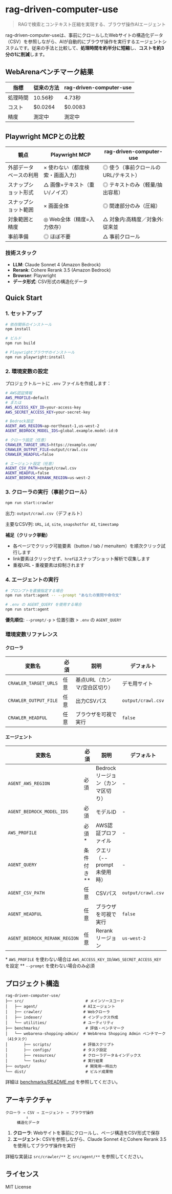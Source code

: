 # rag-driven-computer-use

> RAGで検索とコンテキスト圧縮を実現する、ブラウザ操作AIエージェント

rag-driven-computer-useは、事前にクロールしたWebサイトの構造化データ（CSV）を参照しながら、AIが自動的にブラウザ操作を実行するエージェントシステムです。従来の手法と比較して、**処理時間を約半分に短縮**し、**コストを約3分の1に削減**します。

## WebArenaベンチマーク結果

| 指標 | 従来の方法 | rag-driven-computer-use |
| --- | --- | --- |
| 処理時間 | 10.56秒 | 4.73秒 |
| コスト | $0.0264 | $0.0083 |
| 精度 | 測定中 | 測定中 |

## Playwright MCPとの比較

| 観点 | Playwright MCP | rag-driven-computer-use |
| --- | --- | --- |
| 外部データベースの利用 | × 使わない（都度検索・画面入力） | ◎ 使う（事前クロールのURL/テキスト） |
| スナップショット形式 | △ 画像+テキスト（重い/ノイズ） | ◎ テキストのみ（軽量/抽出容易） |
| スナップショット範囲 | × 画面全体 | ◎ 関連部分のみ（圧縮） |
| 対象範囲と精度 | ◎ Web全体（精度=入力依存） | △ 対象内:高精度／対象外:従来並 |
| 事前準備 | ◎ ほぼ不要 | △ 事前クロール |

### 技術スタック

- **LLM**: Claude Sonnet 4 (Amazon Bedrock)
- **Rerank**: Cohere Rerank 3.5 (Amazon Bedrock)
- **Browser**: Playwright
- **データ形式**: CSV形式の構造化データ

## Quick Start

### 1. セットアップ

```bash
# 依存関係のインストール
npm install

# ビルド
npm run build

# Playwrightブラウザのインストール
npm run playwright:install
```

### 2. 環境変数の設定

プロジェクトルートに `.env` ファイルを作成します：

```bash
# AWS認証情報
AWS_PROFILE=default
# または
AWS_ACCESS_KEY_ID=your-access-key
AWS_SECRET_ACCESS_KEY=your-secret-key

# Bedrock設定
AGENT_AWS_REGION=ap-northeast-1,us-west-2
AGENT_BEDROCK_MODEL_IDS=global.example.model-id:0

# クローラ設定（任意）
CRAWLER_TARGET_URLS=https://example.com/
CRAWLER_OUTPUT_FILE=output/crawl.csv
CRAWLER_HEADFUL=false

# エージェント設定（任意）
AGENT_CSV_PATH=output/crawl.csv
AGENT_HEADFUL=false
AGENT_BEDROCK_RERANK_REGION=us-west-2
```

### 3. クローラの実行（事前クロール）

```bash
npm run start:crawler
```

出力: `output/crawl.csv`（デフォルト）

主要なCSV列: `URL`, `id`, `site`, `snapshotfor AI`, `timestamp`

**補足（クリック挙動）**
- 各ページでクリック可能要素（button / tab / menuitem）を順次クリック試行します
- link要素はクリックせず、`href`はスナップショット解析で収集します
- 重複URL・重複要素は抑制されます

### 4. エージェントの実行

```bash
# プロンプトを直接指定する場合
npm run start:agent -- --prompt "あなたの質問や命令文"

# .env の AGENT_QUERY を使用する場合
npm run start:agent
```

**優先順位**: `--prompt/-p` > 位置引数 > `.env` の `AGENT_QUERY`

### 環境変数リファレンス

#### クローラ

| 変数名 | 必須 | 説明 | デフォルト |
| --- | --- | --- | --- |
| `CRAWLER_TARGET_URLS` | 任意 | 基点URL（カンマ/空白区切り） | デモ用サイト |
| `CRAWLER_OUTPUT_FILE` | 任意 | 出力CSVパス | `output/crawl.csv` |
| `CRAWLER_HEADFUL` | 任意 | ブラウザを可視で実行 | `false` |

#### エージェント

| 変数名 | 必須 | 説明 | デフォルト |
| --- | --- | --- | --- |
| `AGENT_AWS_REGION` | 必須 | Bedrockリージョン（カンマ区切り） | - |
| `AGENT_BEDROCK_MODEL_IDS` | 必須 | モデルID | - |
| `AWS_PROFILE` | 必須* | AWS認証プロファイル | - |
| `AGENT_QUERY` | 条件付き** | クエリ（--prompt未使用時） | - |
| `AGENT_CSV_PATH` | 任意 | CSVパス | `output/crawl.csv` |
| `AGENT_HEADFUL` | 任意 | ブラウザを可視で実行 | `false` |
| `AGENT_BEDROCK_RERANK_REGION` | 任意 | Rerankリージョン | `us-west-2` |

\* `AWS_PROFILE` を使わない場合は `AWS_ACCESS_KEY_ID`/`AWS_SECRET_ACCESS_KEY` を設定
\** `--prompt` を使わない場合のみ必須

## プロジェクト構造

```
rag-driven-computer-use/
├── src/                           # メインソースコード
│   ├── agent/                    # AIエージェント
│   ├── crawler/                  # Webクローラ
│   ├── indexer/                  # インデックス作成
│   └── utilities/                # ユーティリティ
├── benchmarks/                    # 評価・ベンチマーク
│   └── webarena-shopping-admin/  # WebArena Shopping Admin ベンチマーク（41タスク）
│       ├── scripts/              # 評価スクリプト
│       ├── configs/              # タスク設定
│       ├── resources/            # クローラデータ＆インデックス
│       └── tasks/                # 実行結果
├── output/                        # 開発用一時出力
└── dist/                          # ビルド成果物
```

詳細は [benchmarks/README.md](./benchmarks/README.md) を参照してください。

## アーキテクチャ

```
クローラ → CSV → エージェント → ブラウザ操作
         ↓
     構造化データ
```

1. **クローラ**: Webサイトを事前にクロールし、ページ構造をCSV形式で保存
2. **エージェント**: CSVを参照しながら、Claude Sonnet 4とCohere Rerank 3.5を使用してブラウザ操作を実行

詳細な実装は `src/crawler/**` と `src/agent/**` を参照してください。

## ライセンス

MIT License
